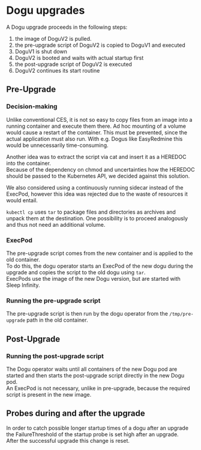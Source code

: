 # Dogu upgrades

A Dogu upgrade proceeds in the following steps:

1. the image of DoguV2 is pulled.
2. the pre-upgrade script of DoguV2 is copied to DoguV1 and executed
3. DoguV1 is shut down
4. DoguV2 is booted and waits with actual startup first
5. the post-upgrade script of DoguV2 is executed
6. DoguV2 continues its start routine

## Pre-Upgrade

### Decision-making
Unlike conventional CES, it is not so easy to copy files from an image into a running container and execute them there. Ad hoc mounting of a volume would cause a restart of the container.
This must be prevented, since the actual application must also run. With e.g. Dogus like EasyRedmine this would be
unnecessarily time-consuming.

Another idea was to extract the script via cat and insert it as a HEREDOC into the container.  
Because of the dependency on chmod and uncertainties how the HEREDOC should be passed to the Kubernetes API, 
we decided against this solution.

We also considered using a continuously running sidecar instead of the ExecPod, however this idea was rejected due 
to the waste of resources it would entail.

`kubectl cp` uses `tar` to package files and directories as archives and unpack them at the destination.
One possibility is to proceed analogously and thus not need an additional volume.

### ExecPod
The pre-upgrade script comes from the new container and is applied to the old container.  
To do this, the dogu operator starts an ExecPod of the new dogu during the upgrade and copies the script to the old dogu using `tar`.  
ExecPods use the image of the new Dogu version, but are started with Sleep Infinity.

### Running the pre-upgrade script
The pre-upgrade script is then run by the dogu operator from the `/tmp/pre-upgrade` path in the old container.

## Post-Upgrade

### Running the post-upgrade script
The Dogu operator waits until all containers of the new Dogu pod are started and then starts the post-upgrade script directly in the new Dogu pod.  
An ExecPod is not necessary, unlike in pre-upgrade, because the required script is present in the new image.

## Probes during and after the upgrade
In order to catch possible longer startup times of a dogu after an upgrade the
FailureThreshold of the startup probe is set high after an upgrade.  
After the successful upgrade this change is reset.
